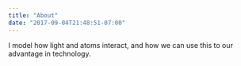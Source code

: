 ```yaml
---
title: "About"
date: "2017-09-04T21:48:51-07:00"
---
```


I model how light and atoms interact, and how we can use this to our advantage in technology.
